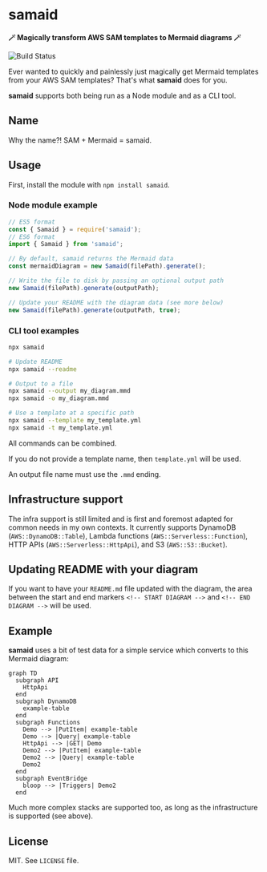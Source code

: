 # samaid

**🪄 Magically transform AWS SAM templates to Mermaid diagrams 🪄**

![Build Status](https://github.com/mikaelvesavuori/samaid/workflows/main/badge.svg)

Ever wanted to quickly and painlessly just magically get Mermaid templates from your AWS SAM templates? That's what **samaid** does for you.

**samaid** supports both being run as a Node module and as a CLI tool.

## Name

Why the name?! SAM + Mermaid = samaid.

## Usage

First, install the module with `npm install samaid`.

### Node module example

```typescript
// ES5 format
const { Samaid } = require('samaid');
// ES6 format
import { Samaid } from 'samaid';

// By default, samaid returns the Mermaid data
const mermaidDiagram = new Samaid(filePath).generate();

// Write the file to disk by passing an optional output path
new Samaid(filePath).generate(outputPath);

// Update your README with the diagram data (see more below)
new Samaid(filePath).generate(outputPath, true);
```

### CLI tool examples

```bash
npx samaid

# Update README
npx samaid --readme

# Output to a file
npx samaid --output my_diagram.mmd
npx samaid -o my_diagram.mmd

# Use a template at a specific path
npx samaid --template my_template.yml
npx samaid -t my_template.yml
```

All commands can be combined.

If you do not provide a template name, then `template.yml` will be used.

An output file name must use the `.mmd` ending.

## Infrastructure support

The infra support is still limited and is first and foremost adapted for common needs in my own contexts. It currently supports DynamoDB (`AWS::DynamoDB::Table`), Lambda functions (`AWS::Serverless::Function`), HTTP APIs (`AWS::Serverless::HttpApi`), and S3 (`AWS::S3::Bucket`).

## Updating README with your diagram

If you want to have your `README.md` file updated with the diagram, the area between the start and end markers `<!-- START DIAGRAM -->` and `<!-- END DIAGRAM -->` will be used.

## Example

**samaid** uses a bit of test data for a simple service which converts to this Mermaid diagram:

```mermaid
graph TD
  subgraph API
    HttpApi
  end
  subgraph DynamoDB
    example-table
  end
  subgraph Functions
    Demo --> |PutItem| example-table
    Demo --> |Query| example-table
    HttpApi --> |GET| Demo
    Demo2 --> |PutItem| example-table
    Demo2 --> |Query| example-table
    Demo2
  end
  subgraph EventBridge
    bloop --> |Triggers| Demo2
  end
```

Much more complex stacks are supported too, as long as the infrastructure is supported (see above).

## License

MIT. See `LICENSE` file.
